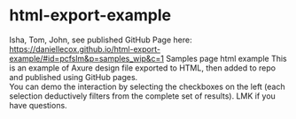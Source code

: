 # html-export-example
Isha, Tom, John, see published GitHub Page here: https://daniellecox.github.io/html-export-example/#id=pcfslm&p=samples_wip&c=1
Samples page html example
This is an example of Axure design file exported to HTML, then added to repo and published using GitHub pages.  
You can demo the interaction by selecting the checkboxes on the left (each selection deductively filters from the complete set of results).
LMK if you have questions.  
